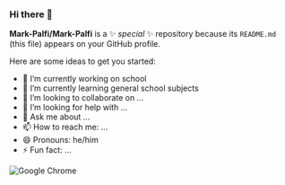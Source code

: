 ### Hi there 👋

**Mark-Palfi/Mark-Palfi** is a ✨ _special_ ✨ repository because its `README.md` (this file) appears on your GitHub profile.

Here are some ideas to get you started:

- 🔭 I’m currently working on school
- 🌱 I’m currently learning general school subjects
- 👯 I’m looking to collaborate on ...
- 🤔 I’m looking for help with ...
- 💬 Ask me about ...
- 📫 How to reach me: ...
- 😄 Pronouns: he/him
- ⚡ Fun fact: ...


![Google Chrome](https://img.shields.io/badge/Google%20Chrome-4285F4?style=for-the-badge&logo=GoogleChrome&logoColor=white)
